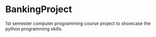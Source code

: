 # BankingProject
1st semester computer programming course project to showcase the python programming skills.
